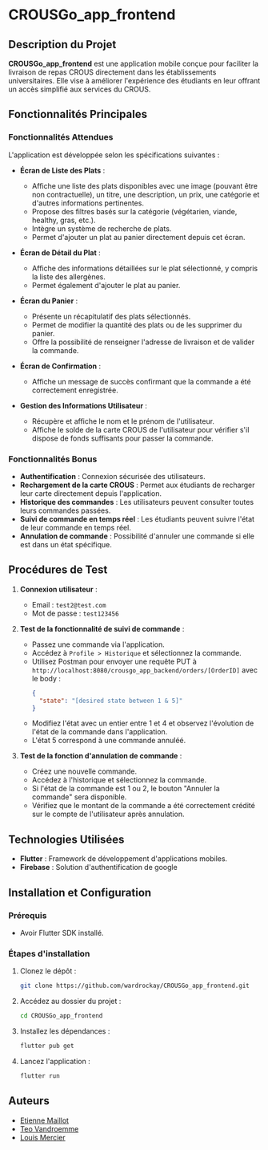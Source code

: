 # CROUSGo_app_frontend

## Description du Projet
**CROUSGo_app_frontend** est une application mobile conçue pour faciliter la livraison de repas CROUS directement dans les établissements universitaires. Elle vise à améliorer l'expérience des étudiants en leur offrant un accès simplifié aux services du CROUS.

## Fonctionnalités Principales

### Fonctionnalités Attendues

L'application est développée selon les spécifications suivantes :

- **Écran de Liste des Plats** : 
  - Affiche une liste des plats disponibles avec une image (pouvant être non contractuelle), un titre, une description, un prix, une catégorie et d'autres informations pertinentes.
  - Propose des filtres basés sur la catégorie (végétarien, viande, healthy, gras, etc.).
  - Intègre un système de recherche de plats.
  - Permet d'ajouter un plat au panier directement depuis cet écran.

- **Écran de Détail du Plat** :
  - Affiche des informations détaillées sur le plat sélectionné, y compris la liste des allergènes.
  - Permet également d'ajouter le plat au panier.

- **Écran du Panier** :
  - Présente un récapitulatif des plats sélectionnés.
  - Permet de modifier la quantité des plats ou de les supprimer du panier.
  - Offre la possibilité de renseigner l'adresse de livraison et de valider la commande.

- **Écran de Confirmation** :
  - Affiche un message de succès confirmant que la commande a été correctement enregistrée.

- **Gestion des Informations Utilisateur** :
  - Récupère et affiche le nom et le prénom de l'utilisateur.
  - Affiche le solde de la carte CROUS de l'utilisateur pour vérifier s'il dispose de fonds suffisants pour passer la commande.

### Fonctionnalités Bonus

- **Authentification** : Connexion sécurisée des utilisateurs.
- **Rechargement de la carte CROUS** : Permet aux étudiants de recharger leur carte directement depuis l'application.
- **Historique des commandes** : Les utilisateurs peuvent consulter toutes leurs commandes passées.
- **Suivi de commande en temps réel** : Les étudiants peuvent suivre l'état de leur commande en temps réel.
- **Annulation de commande** : Possibilité d'annuler une commande si elle est dans un état spécifique.

## Procédures de Test
1. **Connexion utilisateur** :
   - Email : `test2@test.com`
   - Mot de passe : `test123456`

2. **Test de la fonctionnalité de suivi de commande** :
   - Passez une commande via l'application.
   - Accédez à `Profile > Historique` et sélectionnez la commande.
   - Utilisez Postman pour envoyer une requête PUT à `http://localhost:8080/crousgo_app_backend/orders/[OrderID]` avec le body :
     ```json
     {
       "state": "[desired state between 1 & 5]"
     }
     ```
   - Modifiez l'état avec un entier entre 1 et 4 et observez l'évolution de l'état de la commande dans l'application.
   - L'état 5 correspond à une commande annuléé.

3. **Test de la fonction d'annulation de commande** :
   - Créez une nouvelle commande.
   - Accédez à l'historique et sélectionnez la commande.
   - Si l'état de la commande est 1 ou 2, le bouton "Annuler la commande" sera disponible.
   - Vérifiez que le montant de la commande a été correctement crédité sur le compte de l'utilisateur après annulation.


## Technologies Utilisées
- **Flutter** : Framework de développement d'applications mobiles.
- **Firebase** : Solution d'authentification de google

## Installation et Configuration

### Prérequis
- Avoir Flutter SDK installé.

### Étapes d'installation
1. Clonez le dépôt : 
   ```bash
   git clone https://github.com/wardrockay/CROUSGo_app_frontend.git
   ```
2. Accédez au dossier du projet : 
   ```bash
   cd CROUSGo_app_frontend
   ```
3. Installez les dépendances : 
   ```bash
   flutter pub get
   ```
4. Lancez l'application : 
   ```bash
   flutter run
   ```


## Auteurs
- [Etienne Maillot](https://github.com/wardrockay)
- [Teo Vandroemme](https://github.com/TeoVandroemme)
- [Louis Mercier](https://github.com/SaadyX)
